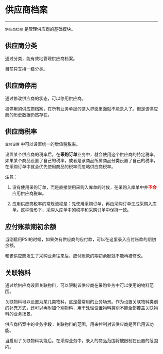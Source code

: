 # 供应商档案

---

`供应商档案` 是管理供应商的基础模块。

## 供应商分类

通过分类，能有效地管理供应商档案。

目前只支持一级分类。

## 供应商停用

通过修改供应商的状态，可以停用供应商。

被停用的供应商档案，在所有业务单据的录入界面里面就不能录入了。但是该供应商的历史数据仍然存在。


## 供应商税率

`业务设置` 中可以设置统一的增值税税率。

设置某个供应商的税率后，在<strong>采购订单</strong>业务中，就会使用这个供应商的特定税率。
如果某个商品设置了自己的税率，或者是该商品所属商品分类设置了自己的税率，在采购订单中就会优先使用商品的税率而忽略供应商税率。

注意：
1. 没有使用采购订单，而是直接使用采购入库单的时候，在采购入库单中并<strong style='color:red'>不会</strong>应用供应商税率。

2. 应用供应商税率的常规流程是：先使用采购订单，再由采购订单生成采购入库单。这种情形下，采购入库单中的税率和采购订单中保持一致。

## 应付账款期初余额

当刚启用PSI的时候，如果欠有供应商的应付款，可以在这里录入应付账款的期初余额。

和该供应商发生了采购业务往来后，应付账款的期初余额就不能再被修改。

## 关联物料

通过给供应商设置关联物料，可以限制该供应商在采购业务中可以使用的物料范围。

关联物料可以设置为某几类物料，这是最常用的业务场景。作为设置关联物料类别的补充方式，还可以再附加个别物料，用于处理设置物料类别不能全部覆盖关联物料的业务场景。

供应商档案中的业务字段：关联物料的范围，用来控制对该供应商是否启用该功能。

当启用了关联物料功能后，在采购业务中，录入的商品范围将被限制在设置的范围内。

